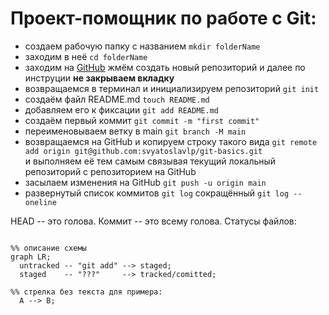 Проект-помощник по работе с Git:
=====================================

* создаем рабочую папку с названием
    `mkdir folderName`
* заходим в неё
    `cd folderName`
* заходим на [GitHub](https://github.com/svyatoslavlp?tab=repositories)
    жмём создать новый репозиторий и далее по инструции
    **не закрываем вкладку**
* возвращаемся в терминал и инициализируем репозиторий `git init`
* создаём файл README.md `touch README.md`
* добавляем его к фиксации  `git add README.md`
* создаём первый коммит `git commit -m "first commit"`
* переименовываем ветку в main `git branch -M main`
* возвращаемся на GitHub и копируем строку такого вида `git remote add origin git@github.com:svyatoslavlp/git-basics.git`<br> и выполняем её тем самым связывая текущий локальный репозиторий с репозиторием на GitHub
* засылаем изменения на GitHub `git push -u origin main`
* развернутый список коммитов `git log` сокращённый `git log --oneline`

HEAD -- это голова.
Коммит -- это всему голова.
Статусы файлов:

```mermaid

%% описание схемы
graph LR;
  untracked -- "git add" --> staged;
  staged    -- "???"     --> tracked/comitted;

%% стрелка без текста для примера: 
  A --> B;

```